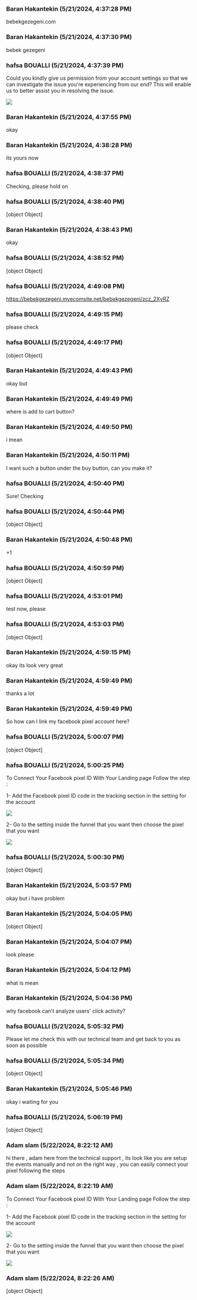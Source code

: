 ### Baran Hakantekin (5/21/2024, 4:37:28 PM)

bebekgezegeni.com

### Baran Hakantekin (5/21/2024, 4:37:30 PM)

bebek gezegeni

### hafsa BOUALLI (5/21/2024, 4:37:39 PM)

Could you kindly give us permission from your account settings so that we can investigate the issue you're experiencing from our end? This will enable us to better assist you in resolving the issue.


![](https://storage.crisp.chat/users/upload/operator/77cc42314787b400/d35cced9-c1a9-49e7-9b4b-827547_1r8fjjc.png)

### Baran Hakantekin (5/21/2024, 4:37:55 PM)

okay

### Baran Hakantekin (5/21/2024, 4:38:28 PM)

its yours now

### hafsa BOUALLI (5/21/2024, 4:38:37 PM)

Checking, please hold on

### hafsa BOUALLI (5/21/2024, 4:38:40 PM)

[object Object]

### Baran Hakantekin (5/21/2024, 4:38:43 PM)

okay

### hafsa BOUALLI (5/21/2024, 4:38:52 PM)

[object Object]

### hafsa BOUALLI (5/21/2024, 4:49:08 PM)

https://bebekgezegeni.myecomsite.net/bebekgezegeni/zcz_2XyRZ

### hafsa BOUALLI (5/21/2024, 4:49:15 PM)

please check

### hafsa BOUALLI (5/21/2024, 4:49:17 PM)

[object Object]

### Baran Hakantekin (5/21/2024, 4:49:43 PM)

okay but

### Baran Hakantekin (5/21/2024, 4:49:49 PM)

where is add to cart button?

### Baran Hakantekin (5/21/2024, 4:49:50 PM)

i mean

### Baran Hakantekin (5/21/2024, 4:50:11 PM)

I want such a button under the buy button, can you make it?

### hafsa BOUALLI (5/21/2024, 4:50:40 PM)

Sure! Checking

### hafsa BOUALLI (5/21/2024, 4:50:44 PM)

[object Object]

### Baran Hakantekin (5/21/2024, 4:50:48 PM)

+1

### hafsa BOUALLI (5/21/2024, 4:50:59 PM)

[object Object]

### hafsa BOUALLI (5/21/2024, 4:53:01 PM)

test now, please

### hafsa BOUALLI (5/21/2024, 4:53:03 PM)

[object Object]

### Baran Hakantekin (5/21/2024, 4:59:15 PM)

okay its look very great

### Baran Hakantekin (5/21/2024, 4:59:49 PM)

thanks a lot

### Baran Hakantekin (5/21/2024, 4:59:49 PM)

So how can I link my facebook pixel account here?

### hafsa BOUALLI (5/21/2024, 5:00:07 PM)

[object Object]

### hafsa BOUALLI (5/21/2024, 5:00:25 PM)

To Connect Your Facebook pixel ID With Your Landing page Follow the step :

1- Add the Facebook pixel ID code in the tracking section in the setting for the account 

![](https://storage.crisp.chat/users/upload/operator/77cc42314787b400/6d2571b8-4075-4d65-bc58-e4943d_syas55.png)

2- Go to the setting inside the funnel that you want then choose the pixel that you want

![](https://storage.crisp.chat/users/upload/operator/77cc42314787b400/b2421d44-3e35-4ef7-9387-6870e2_1mlv4hr.png)

### hafsa BOUALLI (5/21/2024, 5:00:30 PM)

[object Object]

### Baran Hakantekin (5/21/2024, 5:03:57 PM)

okay but i have problem

### Baran Hakantekin (5/21/2024, 5:04:05 PM)

[object Object]

### Baran Hakantekin (5/21/2024, 5:04:07 PM)

look please

### Baran Hakantekin (5/21/2024, 5:04:12 PM)

what is mean

### Baran Hakantekin (5/21/2024, 5:04:36 PM)

why facebook can't analyze users' click activity?

### hafsa BOUALLI (5/21/2024, 5:05:32 PM)

Please let me check this with our technical team and get back to you as soon as possible

### hafsa BOUALLI (5/21/2024, 5:05:34 PM)

[object Object]

### Baran Hakantekin (5/21/2024, 5:05:46 PM)

okay i waiting for you

### hafsa BOUALLI (5/21/2024, 5:06:19 PM)

[object Object]

### Adam slam (5/22/2024, 8:22:12 AM)

hi there , adam here from the technical support , its look like you are setup the events manually and not on the right way , you can easily connect your pixel following the steps

### Adam slam (5/22/2024, 8:22:19 AM)

To Connect Your Facebook pixel ID With Your Landing page Follow the step :

1- Add the Facebook pixel ID code in the tracking section in the setting for the account 

![](https://storage.crisp.chat/users/upload/operator/77cc42314787b400/6d2571b8-4075-4d65-bc58-e4943d_syas55.png)

2- Go to the setting inside the funnel that you want then choose the pixel that you want

![](https://storage.crisp.chat/users/upload/operator/77cc42314787b400/b2421d44-3e35-4ef7-9387-6870e2_1mlv4hr.png)

### Adam slam (5/22/2024, 8:22:26 AM)

[object Object]
